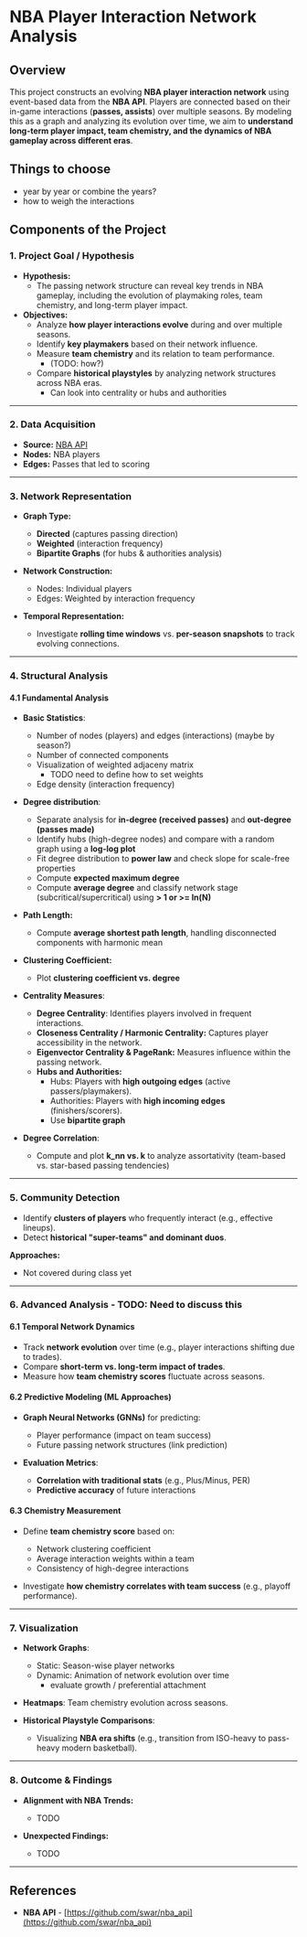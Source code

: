 # NBA Player Interaction Network Analysis

## Overview

This project constructs an evolving **NBA player interaction network** using event-based data from the **NBA API**. Players are connected based on their in-game interactions (**passes, assists**) over multiple seasons. By modeling this as a graph and analyzing its evolution over time, we aim to **understand long-term player impact, team chemistry, and the dynamics of NBA gameplay across different eras**.

## Things to choose

- year by year or combine the years?
- how to weigh the interactions

## Components of the Project

### 1. Project Goal / Hypothesis

- **Hypothesis:** 
  - The passing network structure can reveal key trends in NBA gameplay, including the evolution of playmaking roles, team chemistry, and long-term player impact.
- **Objectives:**
  - Analyze **how player interactions evolve** during and over multiple seasons.
  - Identify **key playmakers** based on their network influence.
  - Measure **team chemistry** and its relation to team performance.
    - (TODO: how?)
  - Compare **historical playstyles** by analyzing network structures across NBA eras.
    - Can look into centrality or hubs and authorities

---

### 2. Data Acquisition

- **Source:** [NBA API](https://github.com/swar/nba_api)
- **Nodes:** NBA players
- **Edges:** Passes that led to scoring
<!-- - **Temporal aspect:** Multi-season evolving network (layered by year) -->

---

### 3. Network Representation

- **Graph Type:** 
  - **Directed** (captures passing direction)
  - **Weighted** (interaction frequency)
  <!-- - **Multilayer** (each season as a separate layer)
    - (Need to take a look at multilayer graph) -->
  - **Bipartite Graphs** (for hubs & authorities analysis)

- **Network Construction:**
  - Nodes: Individual players
  - Edges: Weighted by interaction frequency

- **Temporal Representation:**
  - Investigate **rolling time windows** vs. **per-season snapshots** to track evolving connections.

---

### 4. Structural Analysis

#### 4.1 Fundamental Analysis
- **Basic Statistics**: 
  - Number of nodes (players) and edges (interactions) (maybe by season?)
  - Number of connected components
  - Visualization of weighted adjaceny matrix
    - TODO need to define how to set weights
  - Edge density (interaction frequency)

- **Degree distribution**:
  - Separate analysis for **in-degree (received passes)** and **out-degree (passes made)**
  - Identify hubs (high-degree nodes) and compare with a random graph using a **log-log plot**
  - Fit degree distribution to **power law** and check slope for scale-free properties
  - Compute **expected maximum degree**
  - Compute **average degree** and classify network stage (subcritical/supercritical) using **<k> > 1 or >= ln(N)**

- **Path Length:**
  - Compute **average shortest path length**, handling disconnected components with harmonic mean

- **Clustering Coefficient:**
  - Plot **clustering coefficient vs. degree**
  
- **Centrality Measures**:
  - **Degree Centrality**: Identifies players involved in frequent interactions.
  - **Closeness Centrality / Harmonic Centrality:** Captures player accessibility in the network.
  - **Eigenvector Centrality & PageRank:** Measures influence within the passing network.
  - **Hubs and Authorities:**
    - Hubs: Players with **high outgoing edges** (active passers/playmakers).
    - Authorities: Players with **high incoming edges** (finishers/scorers).
    - Use **bipartite graph**

- **Degree Correlation**:
  - Compute and plot **k_nn vs. k** to analyze assortativity (team-based vs. star-based passing tendencies)

---

### 5. Community Detection

- Identify **clusters of players** who frequently interact (e.g., effective lineups).
- Detect **historical "super-teams" and dominant duos**.

**Approaches:**
- Not covered during class yet
<!-- - **Louvain Method** for detecting natural player groupings.
- **Spectral clustering** to analyze team chemistry.
  - (Compare it with true label?) -->

---

### 6. Advanced Analysis - TODO: Need to discuss this

#### 6.1 Temporal Network Dynamics
- Track **network evolution** over time (e.g., player interactions shifting due to trades).
- Compare **short-term vs. long-term impact of trades**.
- Measure how **team chemistry scores** fluctuate across seasons.

#### 6.2 Predictive Modeling (ML Approaches)
- **Graph Neural Networks (GNNs)** for predicting:
  - Player performance (impact on team success)
  - Future passing network structures (link prediction)
  
- **Evaluation Metrics**:
  - **Correlation with traditional stats** (e.g., Plus/Minus, PER)
  - **Predictive accuracy** of future interactions

#### 6.3 Chemistry Measurement
- Define **team chemistry score** based on:
  - Network clustering coefficient
  - Average interaction weights within a team
  - Consistency of high-degree interactions

- Investigate **how chemistry correlates with team success** (e.g., playoff performance).

---

### 7. Visualization

- **Network Graphs**:
  - Static: Season-wise player networks
  - Dynamic: Animation of network evolution over time
    - evaluate growth / preferential attachment

- **Heatmaps**: Team chemistry evolution across seasons.

- **Historical Playstyle Comparisons**:
  - Visualizing **NBA era shifts** (e.g., transition from ISO-heavy to pass-heavy modern basketball).

---

### 8. Outcome & Findings

- **Alignment with NBA Trends:**
  - TODO

- **Unexpected Findings:**
  - TODO

---

## References
- **NBA API** - [https://github.com/swar/nba_api](https://github.com/swar/nba_api)
